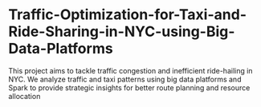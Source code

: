 # Traffic-Optimization-for-Taxi-and-Ride-Sharing-in-NYC-using-Big-Data-Platforms
This project aims to tackle traffic congestion and inefficient ride-hailing in NYC. We analyze traffic and taxi patterns using big data platforms and Spark to provide strategic insights for better route planning and resource allocation
